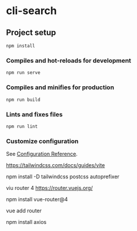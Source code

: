 # cli-search

## Project setup
```
npm install
```

### Compiles and hot-reloads for development
```
npm run serve
```

### Compiles and minifies for production
```
npm run build
```

### Lints and fixes files
```
npm run lint
```

### Customize configuration
See [Configuration Reference](https://cli.vuejs.org/config/).



https://tailwindcss.com/docs/guides/vite

npm install -D tailwindcss postcss autoprefixer

viu router 4
https://router.vuejs.org/


npm install vue-router@4

vue add router 

npm install axios
